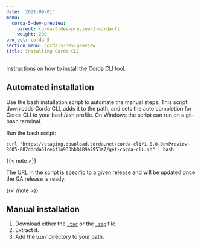 ```yaml
---
date: '2021-09-01'
menu:
  corda-5-dev-preview:
    parent: corda-5-dev-preview-1-cordacli
    weight: 200
project: corda-5
section_menu: corda-5-dev-preview
title: Installing Corda CLI
---
```


Instructions on how to install the Corda CLI tool.

## Automated installation

Use the bash installation script to automate the manual steps. This script downloads Corda CLI, adds it to the path, and sets the auto completion for Corda CLI to your bash/zsh profile. On Windows the script can run on a git-bash terminal.

Run the bash script:

```
curl "https://staging.download.corda.net/corda-cli/1.0.0-DevPreview-RC05-807ddcda51ce4f1a933bb0489a7953a7/get-corda-cli.sh" | bash
```

{{< note >}}

The URL in the script is specific to a given release and will be updated once the GA release is ready.

{{< /note >}}

## Manual installation

1. Download either the [`.tar`](https://staging.download.corda.net/corda-cli/1.0.0-DevPreview-RC03-6f6261d84aa64a8b91eb9c92327e1e46/corda-cli.tar) or the [`.zip`](https://staging.download.corda.net/corda-cli/1.0.0-DevPreview-RC03-6f6261d84aa64a8b91eb9c92327e1e46/corda-cli.zip) file.
2. Extract it.
3. Add the `bin/` directory to your path.
